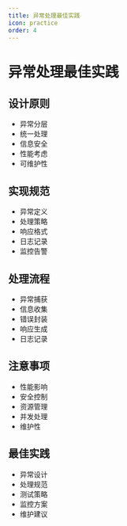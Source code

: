 ```yaml
---
title: 异常处理最佳实践
icon: practice
order: 4
---
```


# 异常处理最佳实践

## 设计原则
- 异常分层
- 统一处理
- 信息安全
- 性能考虑
- 可维护性

## 实现规范
- 异常定义
- 处理策略
- 响应格式
- 日志记录
- 监控告警

## 处理流程
- 异常捕获
- 信息收集
- 错误封装
- 响应生成
- 日志记录

## 注意事项
- 性能影响
- 安全控制
- 资源管理
- 并发处理
- 维护性

## 最佳实践
- 异常设计
- 处理规范
- 测试策略
- 监控方案
- 维护建议
